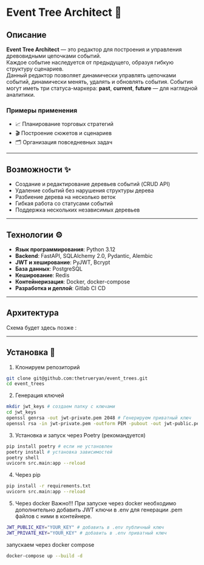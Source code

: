 # Event Tree Architect 🌳

## Описание  
**Event Tree Architect** — это редактор для построения и управления древовидными цепочками событий.  
Каждое событие наследуется от предыдущего, образуя гибкую структуру сценариев.  
Данный редактор позволяет динамически управлять цепочками событий, динамически менять, удалять и обновлять события.
События могут иметь три статуса-маркера: **past**, **current**, **future** — для наглядной аналитики.  

### Примеры применения  
- 📈 Планирование торговых стратегий  
- 🎬 Построение сюжетов и сценариев  
- 🗂 Организация повседневных задач  

---

## Возможности ✨
- Создание и редактирование деревьев событий (CRUD API)  
- Удаление событий без нарушения структуры дерева  
- Разбиение дерева на несколько веток  
- Гибкая работа со статусами событий  
- Поддержка нескольких независимых деревьев  

---

## Технологии ⚙️
- **Язык программирования**: Python 3.12
- **Backend**: FastAPI, SQLAlchemy 2.0, Pydantic, Alembic
- **JWT и хеширование**: PyJWT, Bcrypt
- **База данных**: PostgreSQL
- **Кеширование**: Redis
- **Контейнеризация**: Docker, docker-compose  
- **Разработка и деплой**: Gitlab CI CD

---

## Архитектура
Схема будет здесь позже \:

 ---
 
## Установка 🚀
1. Клонируем репозиторий
```bash
git clone git@github.com:thetrueryan/event_trees.git
cd event_trees
```
2. Генерация ключей
```bash
mkdir jwt_keys # создаем папку с ключами
cd jwt_keys
openssl genrsa -out jwt-private.pem 2048 # Генерируем приватный ключ
openssl rsa -in jwt-private.pem -outform PEM -pubout -out jwt-public.pem # Генерируем публичный ключ
```   
3. Установка и запуск через Poetry (рекомандуется)
```bash
pip install poetry # если не установлен
poetry install # установка зависимостей
poetry shell
uvicorn src.main:app --reload
```
4. Через pip
```bash
pip install -r requirements.txt
uvicorn src.main:app --reload
```
5. Через docker
Важно!!! При запуске через docker необходимо дополнительно добавить JWT ключи в .env для генерации .pem файлов с ними в контейнере.
```bash
JWT_PUBLIC_KEY="YOUR_KEY" # добавить в .env публичный ключ
JWT_PRIVATE_KEY="YOUR_KEY" # добавить в .env приватный ключ
```
запускаем через docker compose
```bash
docker-compose up --build -d
```


